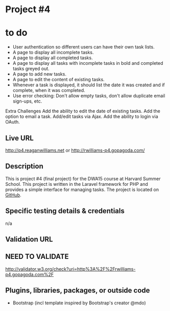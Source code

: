 # Project #4

# to do
- User authentication so different users can have their own task lists.
- A page to display all incomplete tasks.
- A page to display all completed tasks.
- A page to display all tasks with incomplete tasks in bold and completed tasks greyed out.
- A page to add new tasks.
- A page to edit the content of existing tasks.
- Whenever a task is displayed, it should list the date it was created and if complete, when it was completed.
- Use error checking: Don't allow empty tasks, don't allow duplicate email sign-ups, etc.

Extra Challenges
Add the ability to edit the date of existing tasks.
Add the option to email a task.
Add/edit tasks via Ajax.
Add the ability to login via OAuth.


## Live URL
<http://p4.reaganwilliams.net>
or
<http://rwilliams-p4.gopagoda.com/>

## Description
This is project #4 (final project) for the DWA15 course at Harvard Summer School. This project is written in the Laravel framework for PHP and provides a simple interface for managing tasks. The project is located on [GitHub](https://github.com/reagan83/s15-p4).

## Specific testing details & credentials
n/a

## Validation URL

## NEED TO VALIDATE
<http://validator.w3.org/check?uri=http%3A%2F%2Frwilliams-p4.gopagoda.com%2F>

## Plugins, libraries, packages, or outside code
* Bootstrap (incl template inspired by Bootstrap's creator @mdo)

